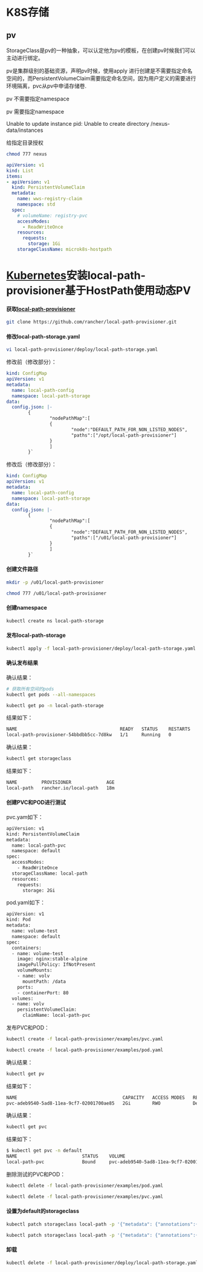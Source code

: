 # K8S存储

## pv

StorageClass是pv的一种抽象，可以认定他为pv的模板，在创建pv时候我们可以主动进行绑定。

pv是集群级别的基础资源，声明pv时候，使用apply 进行创建是不需要指定命名空间的，而PersistentVolumeClaim需要指定命名空间，因为用户定义的需要进行环境隔离，pvc从pv中申请存储卷.

pv 不需要指定namespace

pv 需要指定namespace

Unable to update instance pid: Unable to create directory /nexus-data/instances

给指定目录授权

```bash
chmod 777 nexus
```

```yaml
apiVersion: v1
kind: List
items:
- apiVersion: v1
  kind: PersistentVolumeClaim
  metadata:
    name: wws-registry-claim
    namespace: std
  spec:
    # volumeName: registry-pvc
    accessModes:
      - ReadWriteOnce
    resources:
      requests:
        storage: 1Gi
    storageClassName: microk8s-hostpath
```


<link rel="stylesheet" href="https://csdnimg.cn/release/blogv2/dist/mdeditor/css/editerView/ck_htmledit_views-1a85854398.css">

<a name="t0"></a><a id="KuberneteslocalpathprovisionerHostPathPV_0"></a>[Kubernetes](https://so.csdn.net/so/search?from=pc_blog_highlight&q=Kubernetes)安装local-path-provisioner基于HostPath使用动态PV
===============================================================================================================================================================================================

#### <a id="localpathprovisionerhttpsgithubcomrancherlocalpathprovisioner_2"></a>获取[local-path-provisioner](https://github.com/rancher/local-path-provisioner)

```bash
git clone https://github.com/rancher/local-path-provisioner.git

```

#### 修改local-path-storage.yaml

```bash
vi local-path-provisioner/deploy/local-path-storage.yaml
```

修改前（修改部分）：

```yml
kind: ConfigMap
apiVersion: v1
metadata:
  name: local-path-config
  namespace: local-path-storage
data:
  config.json: |-
        {
                "nodePathMap":[
                {
                        "node":"DEFAULT_PATH_FOR_NON_LISTED_NODES",
                        "paths":["/opt/local-path-provisioner"]
                }
                ]
        }`

```

修改后（修改部分）：

```yaml
kind: ConfigMap
apiVersion: v1
metadata:
  name: local-path-config
  namespace: local-path-storage
data:
  config.json: |-
        {
                "nodePathMap":[
                {
                        "node":"DEFAULT_PATH_FOR_NON_LISTED_NODES",
                        "paths":["/u01/local-path-provisioner"]
                }
                ]
        }`

```

#### 创建文件路径

```bash
mkdir -p /u01/local-path-provisioner
```

```bash
chmod 777 /u01/local-path-provisioner
```

#### 创建namespace

```bash
kubectl create ns local-path-storage
```

#### 发布local-path-storage

```bash
kubectl apply -f local-path-provisioner/deploy/local-path-storage.yaml -n local-path-storage
```

#### 确认发布结果

确认结果：

```bash
# 获取所有空间的pods
kubectl get pods --all-namespaces

kubectl get po -n local-path-storage
```

结果如下：

```bash
NAME                                      READY   STATUS    RESTARTS   AGE
local-path-provisioner-54bbdbb5cc-7d8kw   1/1     Running   0          18m
```

确认结果：

```bash
kubectl get storageclass
```

结果如下：

```bash
NAME         PROVISIONER             AGE
local-path   rancher.io/local-path   18m

```

#### 创建PVC和POD进行测试

pvc.yam如下：

```bash
apiVersion: v1
kind: PersistentVolumeClaim
metadata:
  name: local-path-pvc
  namespace: default
spec:
  accessModes:
    - ReadWriteOnce
  storageClassName: local-path
  resources:
    requests:
      storage: 2Gi

```

pod.yaml如下：

```bash
apiVersion: v1
kind: Pod
metadata:
  name: volume-test
  namespace: default
spec:
  containers:
  - name: volume-test
    image: nginx:stable-alpine
    imagePullPolicy: IfNotPresent
    volumeMounts:
    - name: volv
      mountPath: /data
    ports:
    - containerPort: 80
  volumes:
  - name: volv
    persistentVolumeClaim:
      claimName: local-path-pvc

```

发布PVC和POD：

```bash
kubectl create -f local-path-provisioner/examples/pvc.yaml
```

```bash
kubectl create -f local-path-provisioner/examples/pod.yaml
```

确认结果：

```bash
kubectl get pv
```

结果如下：

```bash
NAME                                       CAPACITY   ACCESS MODES   RECLAIM POLICY   STATUS      CLAIM                                   STORAGECLASS      REASON   AGE
pvc-adeb9540-5ad8-11ea-9cf7-02001700ae85   2Gi        RWO            Delete           Bound       default/local-path-pvc                  local-path                 18m


```

确认结果：

```bash
kubectl get pvc
```

结果如下：

```bash
$ kubectl get pvc -n default
NAME                        STATUS    VOLUME                                     CAPACITY   ACCESS MODES   STORAGECLASS   AGE
local-path-pvc              Bound     pvc-adeb9540-5ad8-11ea-9cf7-02001700ae85   2Gi        RWO            local-path     21m`

```

删除测试的PVC和POD：

```bash
kubectl delete -f local-path-provisioner/examples/pod.yaml
```

```bash
kubectl delete -f local-path-provisioner/examples/pvc.yaml
```

#### 设置为default的storageclass

```bash
kubectl patch storageclass local-path -p '{"metadata": {"annotations":{"storageclass.kubernetes.io/is-default-class":"true"}}}'
```

```bash
kubectl patch storageclass local-path -p '{"metadata": {"annotations":{"storageclass.beta.kubernetes.io/is-default-class":"true"}}}'
```

#### 卸载

```bash
kubectl delete -f local-path-provisioner/deploy/local-path-storage.yaml
```
